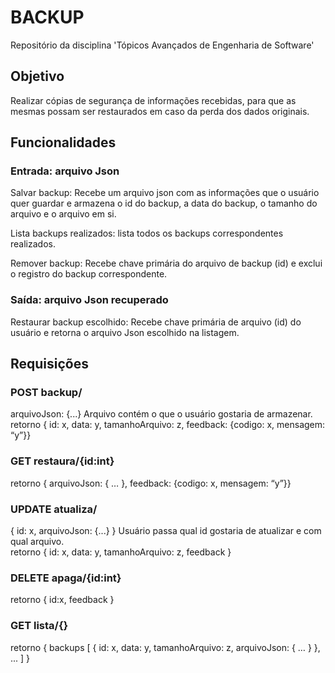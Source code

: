 # BACKUP
Repositório da disciplina 'Tópicos Avançados de Engenharia de Software'

## Objetivo
Realizar cópias de segurança de informações recebidas, para que as mesmas possam ser restaurados em caso da perda dos dados originais.

## Funcionalidades
### Entrada: arquivo Json
Salvar backup: Recebe um arquivo json com as informações que o usuário quer guardar e armazena o id do backup, a data do backup, o tamanho do arquivo e o arquivo em si. 

Lista backups realizados: lista todos os backups correspondentes realizados.

Remover backup: Recebe chave primária do arquivo de backup (id) e exclui o registro do backup correspondente. 

### Saída: arquivo Json recuperado
Restaurar backup escolhido: Recebe chave primária de arquivo (id) do usuário e retorna o arquivo Json escolhido na listagem.


## Requisições
### POST backup/
arquivoJson:  {...}    Arquivo contém o que o usuário gostaria de armazenar.\
retorno { id: x, data: y, tamanhoArquivo: z, feedback: {codigo: x, mensagem: “y”}}
 
### GET restaura/{id:int}
retorno { arquivoJson: { … }, feedback: {codigo: x, mensagem: “y”}}
 
### UPDATE atualiza/
{ id: x, arquivoJson: {...} }      Usuário passa qual id gostaria de atualizar e com qual arquivo.\
retorno { id: x, data: y, tamanhoArquivo: z, feedback }
 
### DELETE apaga/{id:int}
retorno { id:x, feedback }
 
### GET lista/{}
retorno { backups [ { id: x, data: y, tamanhoArquivo: z, arquivoJson: { … } }, ... ] }
